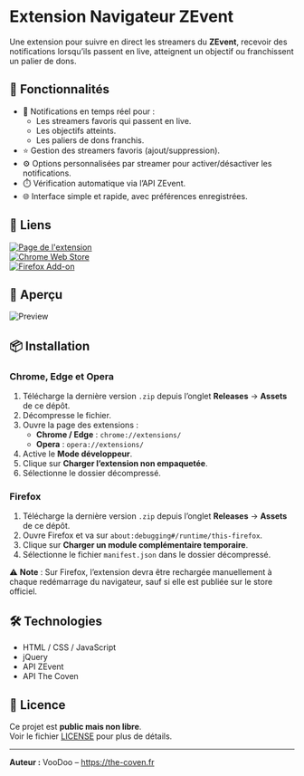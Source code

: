 # Extension Navigateur ZEvent

Une extension pour suivre en direct les streamers du **ZEvent**, recevoir des notifications lorsqu’ils passent en live, atteignent un objectif ou franchissent un palier de dons.



## 🚀 Fonctionnalités
- 🔔 Notifications en temps réel pour :
  - Les streamers favoris qui passent en live.
  - Les objectifs atteints.
  - Les paliers de dons franchis.
- ⭐ Gestion des streamers favoris (ajout/suppression).
- ⚙️ Options personnalisées par streamer pour activer/désactiver les notifications.
- ⏱️ Vérification automatique via l’API ZEvent.
- 🌐 Interface simple et rapide, avec préférences enregistrées.

## 🔗 Liens

[![Page de l'extension](https://img.shields.io/badge/Site-Extension_ZEvent-red?logo=internet-explorer&logoColor=white)](https://the-coven.fr/zevent/extension/)  
[![Chrome Web Store](https://img.shields.io/chrome-web-store/v/adkeppkncbhchimiompggjdffikbnhen?label=Chrome&logo=google-chrome&logoColor=white)](https://bit.ly/Chrome-Zevent-Extension)  
[![Firefox Add-on](https://img.shields.io/amo/v/zevent@the-coven.fr?label=Firefox&logo=firefox-browser&logoColor=white)](https://bit.ly/Firefox-Zevent-Extension)


## 📸 Aperçu
![Preview](https://the-coven.fr/wp-content/uploads/2025/08/promo_social_3.png)

## 📦 Installation

### Chrome, Edge et Opera
1. Télécharge la dernière version `.zip` depuis l’onglet **Releases** → **Assets** de ce dépôt.
2. Décompresse le fichier.
3. Ouvre la page des extensions :
   - **Chrome / Edge** : `chrome://extensions/`
   - **Opera** : `opera://extensions/`
4. Active le **Mode développeur**.
5. Clique sur **Charger l’extension non empaquetée**.
6. Sélectionne le dossier décompressé.

### Firefox
1. Télécharge la dernière version `.zip` depuis l’onglet **Releases** → **Assets** de ce dépôt.
2. Ouvre Firefox et va sur `about:debugging#/runtime/this-firefox`.
3. Clique sur **Charger un module complémentaire temporaire**.
4. Sélectionne le fichier `manifest.json` dans le dossier décompressé.

⚠️ **Note** : Sur Firefox, l’extension devra être rechargée manuellement à chaque redémarrage du navigateur, sauf si elle est publiée sur le store officiel.

## 🛠 Technologies
- HTML / CSS / JavaScript
- jQuery
- API ZEvent
- API The Coven

## 📜 Licence
Ce projet est **public mais non libre**.  
Voir le fichier [LICENSE](./LICENSE) pour plus de détails.

---
**Auteur :** VooDoo – <https://the-coven.fr>  

